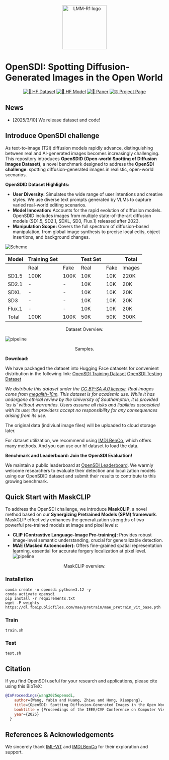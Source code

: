 <div align="center">
    <img alt="LMM-R1 logo" src="./docs/logo.jpeg" style="height: 140px;" />
</div>

# OpenSDI: Spotting Diffusion-Generated Images in the Open World
<div align="center">

[![🤗 HF Dataset](https://img.shields.io/badge/🤗-Dataset-yellow)](https://huggingface.co/datasets/nebula/OpenSDI_train) [![🤗 HF Model](https://img.shields.io/badge/🤗-Model-blue)](https://huggingface.co/datasets/nebula/OpenSDI_train) [![📄 Paper](https://img.shields.io/badge/📄-Paper-green)](https://arxiv.org/abs/2503.19653) [![🌐 Project Page](https://img.shields.io/badge/🌐-Project_Page-purple)](https://iamwangyabin.github.io/OpenSDI/)

</div>

## News
 - [2025/3/10] We release dataset and code!


## Introduce OpenSDI challenge

As text-to-image (T2I) diffusion models rapidly advance, distinguishing between real and AI-generated images becomes increasingly challenging.  This repository introduces **OpenSDID (Open-world Spotting of Diffusion Images Dataset)**, a novel benchmark designed to address the **OpenSDI challenge**:  spotting diffusion-generated images in realistic, open-world scenarios.

**OpenSDID Dataset Highlights:**

* **User Diversity:**  Simulates the wide range of user intentions and creative styles. We use diverse text prompts generated by VLMs to capture varied real-world editing scenarios.
* **Model Innovation:**  Accounts for the rapid evolution of diffusion models. OpenSDID includes images from multiple state-of-the-art diffusion models (SD1.5, SD2.1, SDXL, SD3, Flux.1) released after 2023.
* **Manipulation Scope:** Covers the full spectrum of diffusion-based manipulation, from global image synthesis to precise local edits, object insertions, and background changes.


![Scheme](./docs/problem_scheme.png)<br>

<div align="center">

| Model | Training Set | | Test Set | | Total |
| --- | --- | --- | --- | --- | --- |
| | Real | Fake | Real | Fake | Images |
| SD1.5 | 100K | 100K | 10K | 10K | 220K |
| SD2.1 | - | - | 10K | 10K | 20K |
| SDXL | - | - | 10K | 10K | 20K |
| SD3 | - | - | 10K | 10K | 20K |
| Flux.1 | - | - | 10K | 10K | 20K |
| Total | 100K | 100K | 50K | 50K | 300K |
</div>
<p align="center">Dataset Overview. </p>

<!-- 
**How we created OpenSDID?**

![Creation](./docs/dataset.png)<br>
 -->

<!-- **Samples** -->

![pipeline](./docs/samples.png)
<p align="center">Samples. </p>

**Download:**

We have packaged the dataset into Hugging Face datasets for convenient distribution in the following link:
[OpenSDI Training Dataset](https://huggingface.co/datasets/nebula/OpenSDI_train)
[OpenSDI Testing Dataset](https://huggingface.co/datasets/nebula/OpenSDI_test)

*We distribute this dataset under the [CC BY-SA 4.0 license](https://creativecommons.org/licenses/by-sa/4.0/).
Real images come from [megalith-10m](https://huggingface.co/datasets/madebyollin/megalith-10m). 
This dataset is for academic use. While it has undergone ethical review by the University of Southampton, it is provided 'as is' without warranties. Users assume all risks and liabilities associated with its use; the providers accept no responsibility for any consequences arising from its use.*

The original data (indiviual image files) will be uploaded to cloud storage later.

For dataset utilization, we recommend using [IMDLBenCo](https://github.com/scu-zjz/IMDLBenCo), which offers many methods.
And you can use our hf dataset to load the data.


**Benchmark and Leaderboard: Join the OpenSDI Evaluation!**

We maintain a public leaderboard at [OpenSDI Leaderboard](https://iamwangyabin.github.io/OpenSDI/). We warmly welcome researchers to evaluate their detection and localization models using our OpenSDID dataset and submit their results to contribute to this growing benchmark.

## Quick Start with MaskCLIP
To address the OpenSDI challenge, we introduce **MaskCLIP**, a novel method based on our **Synergizing Pretrained Models (SPM) framework**. MaskCLIP effectively enhances the generalization strengths of two powerful pre-trained models at image and pixel levels:

* **CLIP (Contrastive Language-Image Pre-training):** Provides robust image-level semantic understanding, crucial for generalizable detection.
* **MAE (Masked Autoencoder):** Offers fine-grained spatial representation learning, essential for accurate forgery localization at pixel level.
![pipeline](./docs/spm.png)
<p align="center">MaskCLIP overview. </p>

### Installation
```
conda create -n opensdi python=3.12 -y
conda activate opensdi
pip install -r requirements.txt
wget -P weights https://dl.fbaipublicfiles.com/mae/pretrain/mae_pretrain_vit_base.pth
```

### Train
```
train.sh
```

### Test
```
test.sh
```



## Citation
If you find OpenSDI useful for your research and applications, please cite using this BibTeX:

```bib
@InProceedings{wang2025opensdi,
    author={Wang, Yabin and Huang, Zhiwu and Hong, Xiaopeng},
    title={OpenSDI: Spotting Diffusion-Generated Images in the Open World},
    booktitle = {Proceedings of the IEEE/CVF Conference on Computer Vision and Pattern Recognition (CVPR)},
    year={2025}
  }
```



## References & Acknowledgements
We sincerely thank [IML-ViT](https://github.com/SunnyHaze/IML-ViT) and [IMDLBenCo](https://github.com/scu-zjz/IMDLBenCo) for their exploration and support. 

